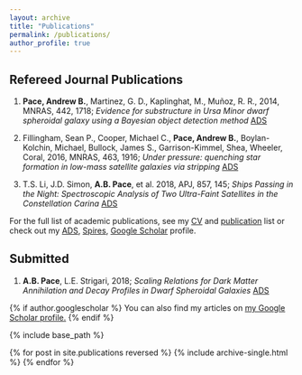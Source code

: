 ```yaml
---
layout: archive
title: "Publications"
permalink: /publications/
author_profile: true
---
```


Refereed Journal Publications
------

1. **Pace, Andrew B.**, Martinez, G. D., Kaplinghat, M., Muñoz, R. R., 2014, MNRAS, 442, 1718; *Evidence for substructure in Ursa Minor dwarf spheroidal galaxy using a Bayesian object detection method* [ADS](http://adsabs.harvard.edu/abs/2014MNRAS.442.1718P)

1. Fillingham, Sean P., Cooper, Michael C., **Pace, Andrew B.**, Boylan-Kolchin, Michael, Bullock, James S., Garrison-Kimmel, Shea, Wheeler, Coral, 2016, MNRAS, 463, 1916; *Under pressure: quenching star formation in low-mass satellite galaxies via stripping* [ADS](http://adsabs.harvard.edu/abs/2016MNRAS.463.1916F)

1. T.S. Li, J.D. Simon, **A.B. Pace**, et al. 2018, APJ, 857, 145;
*Ships Passing in the Night: Spectroscopic Analysis of Two Ultra-Faint Satellites in the Constellation Carina* [ADS](http://adsabs.harvard.edu/abs/2018ApJ...857..145L)


For the full list of academic publications, see my [CV](link) and [publication](link) list or check out my [ADS](link), [Spires](link), [Google Scholar](link) profile.



Submitted
------

1. **A.B. Pace**, L.E. Strigari, 2018;
*Scaling Relations for Dark Matter Annihilation and Decay Profiles in Dwarf Spheroidal Galaxies* [ADS](http://adsabs.harvard.edu/abs/2018arXiv180206811P)



{% if author.googlescholar %}
  You can also find my articles on <u><a href="{{author.googlescholar}}">my Google Scholar profile</a>.</u>
{% endif %}

{% include base_path %}

{% for post in site.publications reversed %}
  {% include archive-single.html %}
{% endfor %}
